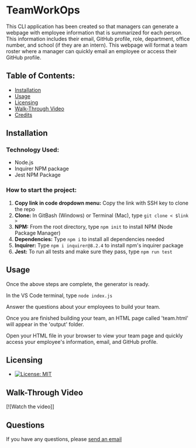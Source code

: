 # TeamWorkOps
This CLI application has been created so that managers can generate a webpage with employee information that is summarized for each person. This information includes their email, GitHub profile, role, department, office number, and school (if they are an intern). This webpage will format a team roster where a manager can quickly email an employee or access their GitHub profile. 

## Table of Contents:
* [Installation](#installation)
* [Usage](#usage)
* [Licensing](#licensing)
* [Walk-Through Video](#walkthroughvideo)
* [Credits](#credits)

## Installation

### Technology Used:  
* Node.js 
* Inquirer NPM package
* Jest NPM Package

### How to start the project:  
1. **Copy link in code dropdown menu:** Copy the link with SSH key to clone the repo
1. **Clone:** In GitBash (Windows) or Terminal (Mac), type `git clone < $link >`
1. **NPM:** From the root directory, type `npm init` to install NPM (Node Package Manager)
1. **Dependencies:** Type `npm i` to install all dependencies needed
1. **Inquirer:** Type `npm i inquirer@8.2.4` to install npm's inquirer package
1. **Jest:** To run all tests and make sure they pass, type `npm run test`

## Usage
Once the above steps are complete, the generator is ready.

In the VS Code terminal, type `node index.js`

Answer the questions about your employees to build your team.

Once you are finished building your team, an HTML page called 'team.html' will appear in the 'output' folder.

Open your HTML file in your browser to view your team page and quickly access your employee's information, email, and GitHub profile.

## Licensing
* [![License: MIT](https://img.shields.io/badge/License-MIT-yellow.svg)](https://opensource.org/licenses/MIT)

## Walk-Through Video

[![Watch the video]]

## Questions
If you have any questions, please <a href ="mailto:ashleyjeanbostrom@gmail.com ">send an email</a>
